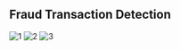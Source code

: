 ## Fraud Transaction Detection
![1](F:\Project\fraud-transaction-detection\App\1.png)
![2](F:\Project\fraud-transaction-detection\App\2.png)
![3](F:\Project\fraud-transaction-detection\App\3.png)